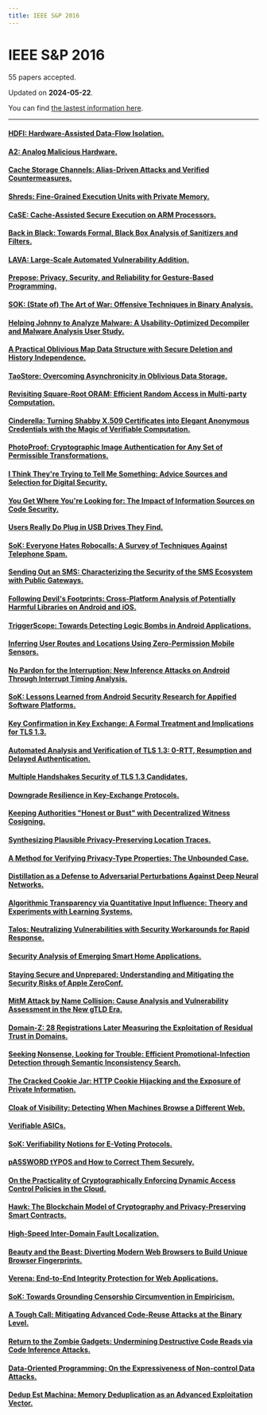 ```yaml
---
title: IEEE S&P 2016
---
```


# IEEE S&P 2016

55 papers accepted.

Updated on **2024-05-22**.



You can find [the lastest information here](https://dblp.org/db/conf/sp/sp2016.html).

---

#### [HDFI: Hardware-Assisted Data-Flow Isolation.](https://doi.org/10.1109/SP.2016.9)

#### [A2: Analog Malicious Hardware.](https://doi.org/10.1109/SP.2016.10)

#### [Cache Storage Channels: Alias-Driven Attacks and Verified Countermeasures.](https://doi.org/10.1109/SP.2016.11)

#### [Shreds: Fine-Grained Execution Units with Private Memory.](https://doi.org/10.1109/SP.2016.12)

#### [CaSE: Cache-Assisted Secure Execution on ARM Processors.](https://doi.org/10.1109/SP.2016.13)

#### [Back in Black: Towards Formal, Black Box Analysis of Sanitizers and Filters.](https://doi.org/10.1109/SP.2016.14)

#### [LAVA: Large-Scale Automated Vulnerability Addition.](https://doi.org/10.1109/SP.2016.15)

#### [Prepose: Privacy, Security, and Reliability for Gesture-Based Programming.](https://doi.org/10.1109/SP.2016.16)

#### [SOK: (State of) The Art of War: Offensive Techniques in Binary Analysis.](https://doi.org/10.1109/SP.2016.17)

#### [Helping Johnny to Analyze Malware: A Usability-Optimized Decompiler and Malware Analysis User Study.](https://doi.org/10.1109/SP.2016.18)

#### [A Practical Oblivious Map Data Structure with Secure Deletion and History Independence.](https://doi.org/10.1109/SP.2016.19)

#### [TaoStore: Overcoming Asynchronicity in Oblivious Data Storage.](https://doi.org/10.1109/SP.2016.20)

#### [Revisiting Square-Root ORAM: Efficient Random Access in Multi-party Computation.](https://doi.org/10.1109/SP.2016.21)

#### [Cinderella: Turning Shabby X.509 Certificates into Elegant Anonymous Credentials with the Magic of Verifiable Computation.](https://doi.org/10.1109/SP.2016.22)

#### [PhotoProof: Cryptographic Image Authentication for Any Set of Permissible Transformations.](https://doi.org/10.1109/SP.2016.23)

#### [I Think They're Trying to Tell Me Something: Advice Sources and Selection for Digital Security.](https://doi.org/10.1109/SP.2016.24)

#### [You Get Where You're Looking for: The Impact of Information Sources on Code Security.](https://doi.org/10.1109/SP.2016.25)

#### [Users Really Do Plug in USB Drives They Find.](https://doi.org/10.1109/SP.2016.26)

#### [SoK: Everyone Hates Robocalls: A Survey of Techniques Against Telephone Spam.](https://doi.org/10.1109/SP.2016.27)

#### [Sending Out an SMS: Characterizing the Security of the SMS Ecosystem with Public Gateways.](https://doi.org/10.1109/SP.2016.28)

#### [Following Devil's Footprints: Cross-Platform Analysis of Potentially Harmful Libraries on Android and iOS.](https://doi.org/10.1109/SP.2016.29)

#### [TriggerScope: Towards Detecting Logic Bombs in Android Applications.](https://doi.org/10.1109/SP.2016.30)

#### [Inferring User Routes and Locations Using Zero-Permission Mobile Sensors.](https://doi.org/10.1109/SP.2016.31)

#### [No Pardon for the Interruption: New Inference Attacks on Android Through Interrupt Timing Analysis.](https://doi.org/10.1109/SP.2016.32)

#### [SoK: Lessons Learned from Android Security Research for Appified Software Platforms.](https://doi.org/10.1109/SP.2016.33)

#### [Key Confirmation in Key Exchange: A Formal Treatment and Implications for TLS 1.3.](https://doi.org/10.1109/SP.2016.34)

#### [Automated Analysis and Verification of TLS 1.3: 0-RTT, Resumption and Delayed Authentication.](https://doi.org/10.1109/SP.2016.35)

#### [Multiple Handshakes Security of TLS 1.3 Candidates.](https://doi.org/10.1109/SP.2016.36)

#### [Downgrade Resilience in Key-Exchange Protocols.](https://doi.org/10.1109/SP.2016.37)

#### [Keeping Authorities "Honest or Bust" with Decentralized Witness Cosigning.](https://doi.org/10.1109/SP.2016.38)

#### [Synthesizing Plausible Privacy-Preserving Location Traces.](https://doi.org/10.1109/SP.2016.39)

#### [A Method for Verifying Privacy-Type Properties: The Unbounded Case.](https://doi.org/10.1109/SP.2016.40)

#### [Distillation as a Defense to Adversarial Perturbations Against Deep Neural Networks.](https://doi.org/10.1109/SP.2016.41)

#### [Algorithmic Transparency via Quantitative Input Influence: Theory and Experiments with Learning Systems.](https://doi.org/10.1109/SP.2016.42)

#### [Talos: Neutralizing Vulnerabilities with Security Workarounds for Rapid Response.](https://doi.org/10.1109/SP.2016.43)

#### [Security Analysis of Emerging Smart Home Applications.](https://doi.org/10.1109/SP.2016.44)

#### [Staying Secure and Unprepared: Understanding and Mitigating the Security Risks of Apple ZeroConf.](https://doi.org/10.1109/SP.2016.45)

#### [MitM Attack by Name Collision: Cause Analysis and Vulnerability Assessment in the New gTLD Era.](https://doi.org/10.1109/SP.2016.46)

#### [Domain-Z: 28 Registrations Later Measuring the Exploitation of Residual Trust in Domains.](https://doi.org/10.1109/SP.2016.47)

#### [Seeking Nonsense, Looking for Trouble: Efficient Promotional-Infection Detection through Semantic Inconsistency Search.](https://doi.org/10.1109/SP.2016.48)

#### [The Cracked Cookie Jar: HTTP Cookie Hijacking and the Exposure of Private Information.](https://doi.org/10.1109/SP.2016.49)

#### [Cloak of Visibility: Detecting When Machines Browse a Different Web.](https://doi.org/10.1109/SP.2016.50)

#### [Verifiable ASICs.](https://doi.org/10.1109/SP.2016.51)

#### [SoK: Verifiability Notions for E-Voting Protocols.](https://doi.org/10.1109/SP.2016.52)

#### [pASSWORD tYPOS and How to Correct Them Securely.](https://doi.org/10.1109/SP.2016.53)

#### [On the Practicality of Cryptographically Enforcing Dynamic Access Control Policies in the Cloud.](https://doi.org/10.1109/SP.2016.54)

#### [Hawk: The Blockchain Model of Cryptography and Privacy-Preserving Smart Contracts.](https://doi.org/10.1109/SP.2016.55)

#### [High-Speed Inter-Domain Fault Localization.](https://doi.org/10.1109/SP.2016.56)

#### [Beauty and the Beast: Diverting Modern Web Browsers to Build Unique Browser Fingerprints.](https://doi.org/10.1109/SP.2016.57)

#### [Verena: End-to-End Integrity Protection for Web Applications.](https://doi.org/10.1109/SP.2016.58)

#### [SoK: Towards Grounding Censorship Circumvention in Empiricism.](https://doi.org/10.1109/SP.2016.59)

#### [A Tough Call: Mitigating Advanced Code-Reuse Attacks at the Binary Level.](https://doi.org/10.1109/SP.2016.60)

#### [Return to the Zombie Gadgets: Undermining Destructive Code Reads via Code Inference Attacks.](https://doi.org/10.1109/SP.2016.61)

#### [Data-Oriented Programming: On the Expressiveness of Non-control Data Attacks.](https://doi.org/10.1109/SP.2016.62)

#### [Dedup Est Machina: Memory Deduplication as an Advanced Exploitation Vector.](https://doi.org/10.1109/SP.2016.63)

